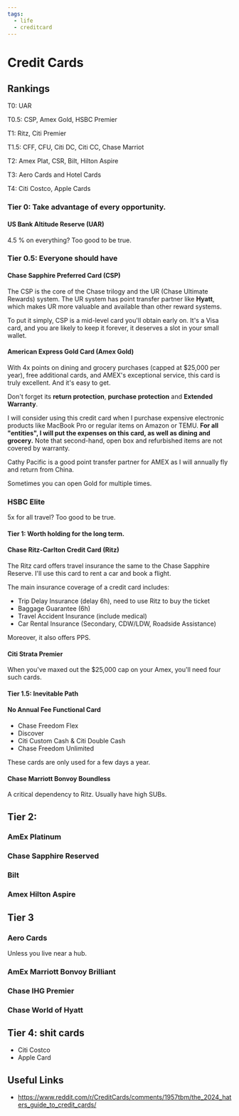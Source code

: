 ```yaml
---
tags:
  - life
  - creditcard
---
```

# Credit Cards
## Rankings

T0:     UAR

T0.5:  CSP, Amex Gold, HSBC Premier  

T1:      Ritz, Citi Premier

T1.5:   CFF, CFU, Citi DC, Citi CC, Chase Marriot

T2:      Amex Plat, CSR, Bilt, Hilton Aspire

T3:      Aero Cards and Hotel Cards

T4:      Citi Costco, Apple Cards


### Tier 0: Take advantage of every opportunity.
#### US Bank Altitude Reserve (UAR)
4.5 % on everything? Too good to be true.
### Tier 0.5: Everyone should have
#### Chase Sapphire Preferred Card (CSP)
The CSP is the core of the Chase trilogy and the UR (Chase Ultimate Rewards) system. The UR system has point transfer partner like **Hyatt**, which makes UR more valuable and available than other reward systems.

To put it simply, CSP is a mid-level card you'll obtain early on. It's a Visa card, and you are likely to keep it forever, it deserves a slot in your small wallet.
#### American Express Gold Card (Amex Gold)
With 4x points on dining and grocery purchases (capped at $25,000 per year), free additional cards, and AMEX's exceptional service, this card is truly excellent. And it's easy to get.

Don't forget its **return protection**, **purchase protection** and **Extended Warranty**. 

I will consider using this credit card when I purchase expensive electronic products like MacBook Pro or regular items on Amazon or TEMU. **For all "entities", I will put the expenses on this card, as well as dining and grocery.** Note that second-hand, open box and refurbished items are not covered by warranty.

Cathy Pacific is a good point transfer partner for AMEX as I will annually fly and return from China.

Sometimes you can open Gold for multiple times.

### HSBC Elite

5x for all travel? Too good to be true.

#### Tier 1: Worth holding for the long term.
#### Chase Ritz-Carlton Credit Card (Ritz)
The Ritz card offers travel insurance the same to the Chase Sapphire Reserve. I'll use this card to rent a car and book a flight. 

The main insurance coverage of a credit card includes:
- Trip Delay Insurance (delay 6h), need to use Ritz to buy the ticket
- Baggage Guarantee (6h)
- Travel Accident Insurance (include medical)
- Car Rental Insurance (Secondary, CDW/LDW, Roadside Assistance)

Moreover, it also offers PPS.

#### Citi Strata Premier 
When you've maxed out the $25,000 cap on your Amex, you'll need four such cards.

#### Tier 1.5: Inevitable Path

#### No Annual Fee Functional Card
- Chase Freedom Flex
- Discover
- Citi Custom Cash & Citi Double Cash
- Chase Freedom Unlimited

These cards are only used for a few days a year.

#### Chase Marriott Bonvoy Boundless
A critical dependency to Ritz. Usually have high SUBs.


## Tier 2: 
### AmEx Platinum

### Chase Sapphire Reserved

### Bilt
### Amex Hilton Aspire
## Tier 3
### Aero Cards
Unless you live near a hub. 
### AmEx Marriott Bonvoy Brilliant

### Chase IHG Premier

### Chase World of Hyatt

## Tier 4: shit cards
- Citi Costco
- Apple Card

## Useful Links
- https://www.reddit.com/r/CreditCards/comments/1957tbm/the_2024_haters_guide_to_credit_cards/